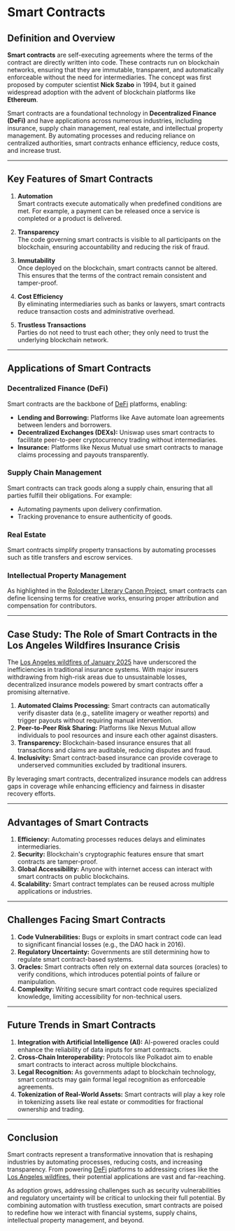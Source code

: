 # Smart Contracts

## Definition and Overview

**Smart contracts** are self-executing agreements where the terms of the contract are directly written into code. These contracts run on blockchain networks, ensuring that they are immutable, transparent, and automatically enforceable without the need for intermediaries. The concept was first proposed by computer scientist **Nick Szabo** in 1994, but it gained widespread adoption with the advent of blockchain platforms like **Ethereum**.

Smart contracts are a foundational technology in **Decentralized Finance (DeFi)** and have applications across numerous industries, including insurance, supply chain management, real estate, and intellectual property management. By automating processes and reducing reliance on centralized authorities, smart contracts enhance efficiency, reduce costs, and increase trust.

---

## Key Features of Smart Contracts

1. **Automation**  
   Smart contracts execute automatically when predefined conditions are met. For example, a payment can be released once a service is completed or a product is delivered.

2. **Transparency**  
   The code governing smart contracts is visible to all participants on the blockchain, ensuring accountability and reducing the risk of fraud.

3. **Immutability**  
   Once deployed on the blockchain, smart contracts cannot be altered. This ensures that the terms of the contract remain consistent and tamper-proof.

4. **Cost Efficiency**  
   By eliminating intermediaries such as banks or lawyers, smart contracts reduce transaction costs and administrative overhead.

5. **Trustless Transactions**  
   Parties do not need to trust each other; they only need to trust the underlying blockchain network.

---

## Applications of Smart Contracts

### Decentralized Finance (DeFi)
Smart contracts are the backbone of [DeFi](/literary_products/joes_notes/DEFI.md) platforms, enabling:
- **Lending and Borrowing:** Platforms like Aave automate loan agreements between lenders and borrowers.
- **Decentralized Exchanges (DEXs):** Uniswap uses smart contracts to facilitate peer-to-peer cryptocurrency trading without intermediaries.
- **Insurance:** Platforms like Nexus Mutual use smart contracts to manage claims processing and payouts transparently.

### Supply Chain Management
Smart contracts can track goods along a supply chain, ensuring that all parties fulfill their obligations. For example:
- Automating payments upon delivery confirmation.
- Tracking provenance to ensure authenticity of goods.

### Real Estate
Smart contracts simplify property transactions by automating processes such as title transfers and escrow services.

### Intellectual Property Management
As highlighted in the [Rolodexter Literary Canon Project](/literary_products/joes_notes/ROLODEXTER_LITERARY_CANON.md), smart contracts can define licensing terms for creative works, ensuring proper attribution and compensation for contributors.

---

## Case Study: The Role of Smart Contracts in the Los Angeles Wildfires Insurance Crisis

The [Los Angeles wildfires of January 2025](/literary_products/joes_notes/LOS_ANGELES_WILDFIRES_2025.md) have underscored the inefficiencies in traditional insurance systems. With major insurers withdrawing from high-risk areas due to unsustainable losses, decentralized insurance models powered by smart contracts offer a promising alternative.

1. **Automated Claims Processing:** Smart contracts can automatically verify disaster data (e.g., satellite imagery or weather reports) and trigger payouts without requiring manual intervention.
2. **Peer-to-Peer Risk Sharing:** Platforms like Nexus Mutual allow individuals to pool resources and insure each other against disasters.
3. **Transparency:** Blockchain-based insurance ensures that all transactions and claims are auditable, reducing disputes and fraud.
4. **Inclusivity:** Smart contract-based insurance can provide coverage to underserved communities excluded by traditional insurers.

By leveraging smart contracts, decentralized insurance models can address gaps in coverage while enhancing efficiency and fairness in disaster recovery efforts.

---

## Advantages of Smart Contracts

1. **Efficiency:** Automating processes reduces delays and eliminates intermediaries.
2. **Security:** Blockchain's cryptographic features ensure that smart contracts are tamper-proof.
3. **Global Accessibility:** Anyone with internet access can interact with smart contracts on public blockchains.
4. **Scalability:** Smart contract templates can be reused across multiple applications or industries.

---

## Challenges Facing Smart Contracts

1. **Code Vulnerabilities:** Bugs or exploits in smart contract code can lead to significant financial losses (e.g., the DAO hack in 2016).
2. **Regulatory Uncertainty:** Governments are still determining how to regulate smart contract-based systems.
3. **Oracles:** Smart contracts often rely on external data sources (oracles) to verify conditions, which introduces potential points of failure or manipulation.
4. **Complexity:** Writing secure smart contract code requires specialized knowledge, limiting accessibility for non-technical users.

---

## Future Trends in Smart Contracts

1. **Integration with Artificial Intelligence (AI):** AI-powered oracles could enhance the reliability of data inputs for smart contracts.
2. **Cross-Chain Interoperability:** Protocols like Polkadot aim to enable smart contracts to interact across multiple blockchains.
3. **Legal Recognition:** As governments adapt to blockchain technology, smart contracts may gain formal legal recognition as enforceable agreements.
4. **Tokenization of Real-World Assets:** Smart contracts will play a key role in tokenizing assets like real estate or commodities for fractional ownership and trading.

---

## Conclusion

Smart contracts represent a transformative innovation that is reshaping industries by automating processes, reducing costs, and increasing transparency. From powering [DeFi](/literary_products/joes_notes/DEFI.md) platforms to addressing crises like the [Los Angeles wildfires](/literary_products/joes_notes/LOS_ANGELES_WILDFIRES_2025.md), their potential applications are vast and far-reaching.

As adoption grows, addressing challenges such as security vulnerabilities and regulatory uncertainty will be critical to unlocking their full potential. By combining automation with trustless execution, smart contracts are poised to redefine how we interact with financial systems, supply chains, intellectual property management, and beyond.
